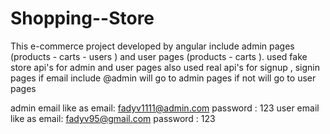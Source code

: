 # Shopping--Store
This e-commerce project developed by angular include admin pages (products - carts - users ) and user pages (products - carts ).
used fake store api's for admin and user pages also used real api's for signup , signin pages 
if email include @admin will go to admin pages if not will go to user pages

admin email like as email: fadyv1111@admin.com password : 123
user email like as email: fadyv95@gmail.com password : 123
